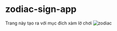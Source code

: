 # zodiac-sign-app
Trang này tạo ra với mục đích xàm lờ chơi
![zodiac](https://cdn.discordapp.com/attachments/955739601530667008/1032684207941623838/zodiac-img.PNG)
